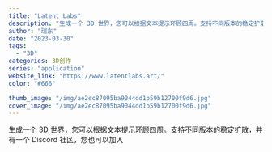 ```yaml
---
title: "Latent Labs"
description: "生成一个 3D 世界，您可以根据文本提示环顾四周。支持不同版本的稳定扩散，并有一个 Discord 社区，您也可以加入"
author: "瑞东"
date: "2023-03-30"
tags:
  - "3D"
categories: 3D创作
series: "application"
website_link: "https://www.latentlabs.art/"
color: "#666"

thumb_image: "/img/ae2ec87095ba9044dd1b59b12700f9d6.jpg"
cover_image: "/img/ae2ec87095ba9044dd1b59b12700f9d6.jpg"
---
```


生成一个 3D 世界，您可以根据文本提示环顾四周。支持不同版本的稳定扩散，并有一个 Discord 社区，您也可以加入